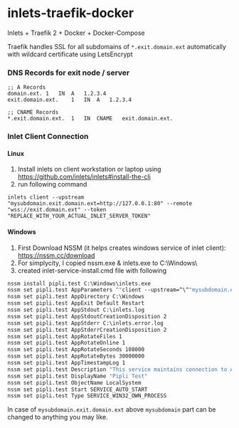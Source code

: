# inlets-traefik-docker
Inlets + Traefik 2 + Docker + Docker-Compose

Traefik handles SSL for all subdomains of `*.exit.domain.ext` automatically with wildcard certificate using LetsEncrypt

### DNS Records for exit node / server
```dns
;; A Records
domain.ext.	1	IN	A	1.2.3.4
exit.domain.ext.	1	IN	A	1.2.3.4

;; CNAME Records
*.exit.domain.ext.	1	IN	CNAME	exit.domain.ext.
```

### Inlet Client Connection
#### Linux
1. Install inlets on client workstation or laptop using https://github.com/inlets/inlets#install-the-cli
2. run following command
```
inlets client --upstream "mysubdomain.exit.domain.ext=http://127.0.0.1:80" --remote "wss://exit.domain.ext" --token "REPLACE_WITH_YOUR_ACTUAL_INLET_SERVER_TOKEN"
```

#### Windows
1. First Download NSSM (it helps creates windows service of inlet client): https://nssm.cc/download
2. For simplycity, I copied nssm.exe & inlets.exe to C:\Windows\
3. created inlet-service-install.cmd file with following
```cmd
nssm install pipli.test C:\Windows\inlets.exe
nssm set pipli.test AppParameters ^"client --upstream=^\^"mysubdomain.exit.domain.ext=http://127.0.0.1:80^\^" --remote=wss://exit.domain.ext --token=REPLACE_WITH_YOUR_ACTUAL_INLET_SERVER_TOKEN^"
nssm set pipli.test AppDirectory C:\Windows
nssm set pipli.test AppExit Default Restart
nssm set pipli.test AppStdout C:\inlets.log
nssm set pipli.test AppStdoutCreationDisposition 2
nssm set pipli.test AppStderr C:\inlets.error.log
nssm set pipli.test AppStderrCreationDisposition 2
nssm set pipli.test AppRotateFiles 1
nssm set pipli.test AppRotateOnline 1
nssm set pipli.test AppRotateSeconds 108000
nssm set pipli.test AppRotateBytes 30000000
nssm set pipli.test AppTimestampLog 1
nssm set pipli.test Description "This service maintains connection to API on localhost:port"
nssm set pipli.test DisplayName "Pipli Test"
nssm set pipli.test ObjectName LocalSystem
nssm set pipli.test Start SERVICE_AUTO_START
nssm set pipli.test Type SERVICE_WIN32_OWN_PROCESS
```

In case of `mysubdomain.exit.domain.ext` above `mysubdomain` part can be changed to anything you may like.
